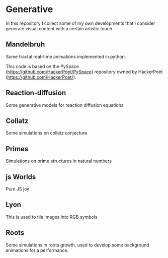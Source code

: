 # Generative

In this repository I collect some of my own developments that I consider generate visual content with a certain artistic touch.

## Mandelbruh
Some fractal real-time animations implemented in python.

This code is based on the PySpace (https://github.com/HackerPoet/PySpace) repository owned by HackerPoet (https://github.com/HackerPoet/). 

## Reaction-diffusion
Some generative models for reaction diffusion equations

## Collatz
Some simulations on collatz conjecture

## Primes 
Simulations on prime structures in natural numbers

## js Worlds
Pure JS joy

## Lyon
This is used to tile images into RGB symbols

## Roots
Some simulations in roots growth, used to develop some background animations for a performance.
